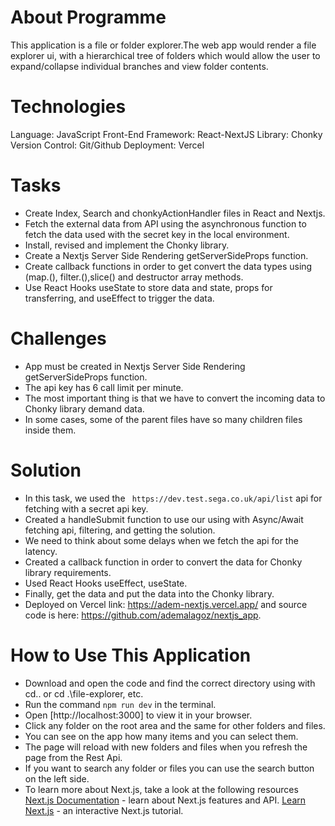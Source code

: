 # **About Programme**

This application is a file or folder explorer.The web app would render a file explorer ui, with a hierarchical tree of folders which would allow the user to expand/collapse individual branches and view folder contents.

# **Technologies**

Language: JavaScript
Front-End Framework: React-NextJS
Library: Chonky
Version Control: Git/Github
Deployment: Vercel

# **Tasks**

- Create Index, Search and chonkyActionHandler files in React and Nextjs.
- Fetch the external data from API using the asynchronous function to fetch the data used with the secret key in the local environment.
- Install, revised and implement the Chonky library.
- Create a Nextjs Server Side Rendering getServerSideProps function.
- Create callback functions in order to get convert the data types using (map.(), filter.(),slice() and destructor array methods.
- Use React Hooks useState to store data and state, props for transferring, and useEffect to trigger the data.

# **Challenges**

- App must be created in Nextjs Server Side Rendering getServerSideProps function.
- The api key has 6 call limit per minute.
- The most important thing is that we have to convert the incoming data to Chonky library demand data.
- In some cases, some of the parent files have so many children files inside them.

# **Solution**

- In this task, we used the ` https://dev.test.sega.co.uk/api/list` api for fetching with a secret api key.
- Created a handleSubmit function to use our using with Async/Await fetching api, filtering, and getting the solution.
- We need to think about some delays when we fetch the api for the latency.
- Created a callback function in order to convert the data for Chonky library requirements.
- Used React Hooks useEffect, useState.
- Finally, get the data and put the data into the Chonky library.
- Deployed on Vercel link: https://adem-nextjs.vercel.app/ and source code is here: https://github.com/ademalagoz/nextjs_app.

# **How to Use This Application**

- Download and open the code and find the correct directory using with cd.. or cd .\file-explorer\, etc.
- Run the command `npm run dev` in the terminal.
- Open [http://localhost:3000] to view it in your browser.
- Click any folder on the root area and the same for other folders and files.
- You can see on the app how many items and you can select them.
- The page will reload with new folders and files when you refresh the page from the Rest Api.
- If you want to search any folder or files you can use the search button on the left side.
- To learn more about Next.js, take a look at the following resources [Next.js Documentation](https://nextjs.org/docs) - learn about Next.js features and API. [Learn Next.js](https://nextjs.org/learn) - an interactive Next.js tutorial.
